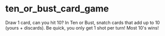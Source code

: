 # ten_or_bust_card_game
Draw 1 card, can you hit 10?  In Ten or Bust, snatch cards that add up to 10 (yours + discards). Be quick, you only get 1 shot per turn!  Most 10's wins!
